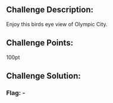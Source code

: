 ## Challenge Description:

Enjoy this birds eye view of Olympic City.

## Challenge Points:

100pt

## Challenge Solution:



### Flag: -
